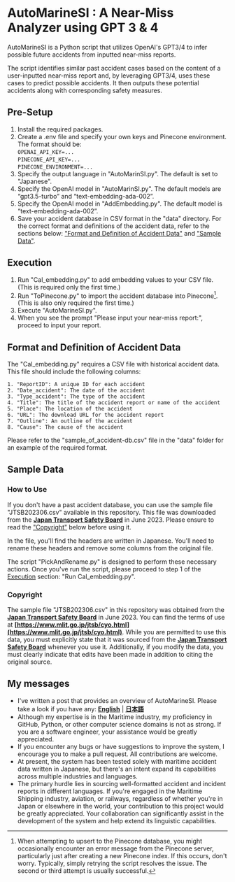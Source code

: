 # AutoMarineSI : A Near-Miss Analyzer using GPT 3 & 4

AutoMarineSI is a Python script that utilizes OpenAI's GPT3/4 to infer possible future accidents from inputted near-miss reports.

The script identifies similar past accident cases based on the content of a user-inputted near-miss report and, by leveraging GPT3/4, uses these cases to predict possible accidents. It then outputs these potential accidents along with corresponding safety measures.


## Pre-Setup

1. Install the required packages.
2. Create a .env file and specify your own keys and Pinecone environment. The format should be:  
`OPENAI_API_KEY=...`  
`PINECONE_API_KEY=...`  
`PINECONE_ENVIRONMENT=...`  
3. Specify the output language in "AutoMarinSI.py". The default is set to "Japanese".
4. Specify the OpenAI model in "AutoMarinSI.py". The default models are “gpt3.5-turbo” and “text-embedding-ada-002”.
5. Specify the OpenAI model in "AddEmbedding.py". The default model is “text-embedding-ada-002”.
6. Save your accident database in CSV format in the "data" directory. For the correct format and definitions of the accident data, refer to the sections below: ["Format and Definition of Accident Data"](https://github.com/michiof/AutoMarineSI#format-and-definition-of-accident-data) and ["Sample Data"](https://github.com/michiof/AutoMarineSI#sample-data).


## Execution

1. Run "Cal_embedding.py" to add embedding values to your CSV file. (This is required only the first time.)
2. Run "ToPinecone.py" to import the accident database into Pinecone[^1]. (This is also only required the first time.)
3. Execute "AutoMarineSI.py".
4. When you see the prompt "Please input your near-miss report:", proceed to input your report.

[^1]:When attempting to upsert to the Pinecone database, you might occasionally encounter an error message from the Pinecone server, particularly just after creating a new Pinecone index. If this occurs, don't worry. Typically, simply retrying the script resolves the issue. The second or third attempt is usually successful.



## Format and Definition of Accident Data

The "Cal_embedding.py" requires a CSV file with historical accident data. This file should include the following columns:

    1. "ReportID": A unique ID for each accident
    2. "Date_accident": The date of the accident
    3. "Type_accident": The type of the accident
    4. "Title": The title of the accident report or name of the accident
    5. "Place": The location of the accident
    6. "URL": The download URL for the accident report
    7. "Outline": An outline of the accident
    8. "Cause": The cause of the accident

Please refer to the "sample_of_accident-db.csv" file in the "data" folder for an example of the required format.


## Sample Data

### How to Use

If you don't have a past accident database, you can use the sample file "JTSB202306.csv" available in this repository. This file was downloaded from the **[Japan Transport Safety Board](https://www.mlit.go.jp/jtsb/index.html)** in June 2023. Please ensure to read the ["Copyright"](https://github.com/michiof/AutoMarineSI#copyright) below before using it.

In the file, you'll find the headers are written in Japanese. You'll need to rename these headers and remove some columns from the original file. 

The script "PickAndRename.py" is designed to perform these necessary actions. Once you've run the script, please proceed to step 1 of the [Execution](https://github.com/michiof/AutoMarineSI#execution) section: "Run Cal_embedding.py".


### Copyright

The sample file "JTSB202306.csv" in this repository was obtained from the **[Japan Transport Safety Board](https://www.mlit.go.jp/jtsb/english.html)** in June 2023. You can find the terms of use at **[https://www.mlit.go.jp/jtsb/cyo.html](https://www.mlit.go.jp/jtsb/cyo.html)**. While you are permitted to use this data, you must explicitly state that it was sourced from the **[Japan Transport Safety Board](https://www.mlit.go.jp/jtsb/index.html)** whenever you use it. Additionally, if you modify the data, you must clearly indicate that edits have been made in addition to citing the original source.



## My messages

- I've written a post that provides an overview of AutoMarineSI. Please take a look if you have any: **[English](https://www.fmcho.com/posts/2023-06-25-2)** | **[日本語](https://www.fmcho.com/posts/2023-06-25-1)**
- Although my expertise is in the Maritime industry, my proficiency in GitHub, Python, or other computer science domains is not as strong. If you are a software engineer, your assistance would be greatly appreciated.
- If you encounter any bugs or have suggestions to improve the system, I encourage you to make a pull request. All contributions are welcome.
- At present, the system has been tested solely with maritime accident data written in Japanese, but there's an intent expand its capabilities across multiple industries and languages. 
- The primary hurdle lies in sourcing well-formatted accident and incident reports in different languages. If you're engaged in the Maritime Shipping industry, aviation, or railways, regardless of whether you're in Japan or elsewhere in the world, your contribution to this project would be greatly appreciated. Your collaboration can significantly assist in the development of the system and help extend its linguistic capabilities.
